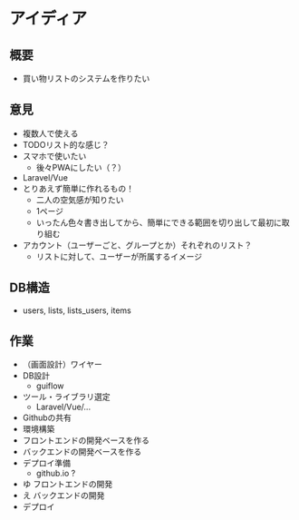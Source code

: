 # アイディア

## 概要

* 買い物リストのシステムを作りたい

## 意見

* 複数人で使える
* TODOリスト的な感じ？
* スマホで使いたい
  * 後々PWAにしたい（？）
* Laravel/Vue
* とりあえず簡単に作れるもの！
  * 二人の空気感が知りたい
  * 1ページ
  * いったん色々書き出してから、簡単にできる範囲を切り出して最初に取り組む
* アカウント（ユーザーごと、グループとか）それぞれのリスト？
  * リストに対して、ユーザーが所属するイメージ


## DB構造

* users, lists, lists_users, items

## 作業

* （画面設計）ワイヤー
* DB設計
  * guiflow
* ツール・ライブラリ選定
  * Laravel/Vue/...
* Githubの共有
* 環境構築
* フロントエンドの開発ベースを作る
* バックエンドの開発ベースを作る
* デプロイ準備
  * github.io ?
* ゆ フロントエンドの開発
* え バックエンドの開発
* デプロイ
